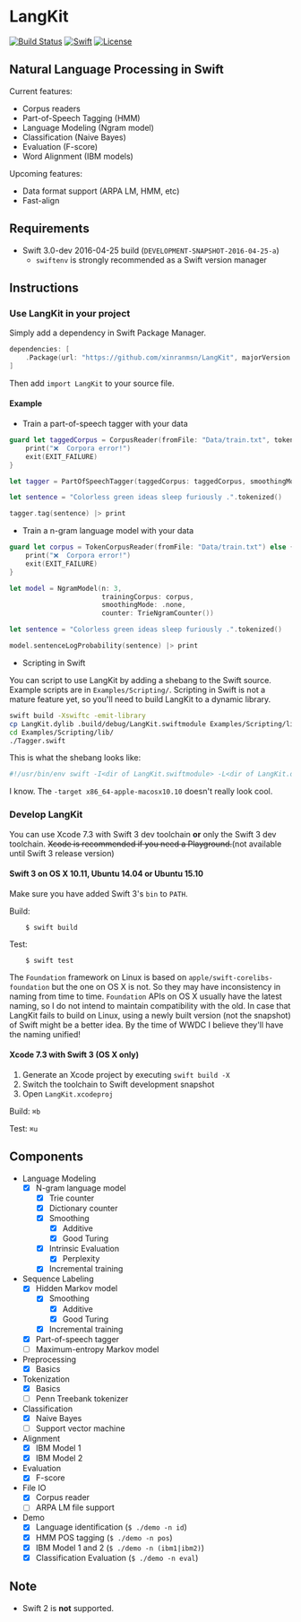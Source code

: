 # LangKit

[![Build Status](https://travis-ci.org/xinranmsn/LangKit.svg?branch=master)](https://travis-ci.org/xinranmsn/LangKit)
[![Swift](https://img.shields.io/badge/Swift-3.0-blue.svg)](https://swift.org/download/#snapshots)
[![License](https://img.shields.io/badge/licence-UIUC-blue.svg)](https://github.com/xinranmsn/LangKit/blob/master/LICENSE)

## Natural Language Processing in Swift

Current features:
  * Corpus readers
  * Part-of-Speech Tagging (HMM)
  * Language Modeling (Ngram model)
  * Classification (Naive Bayes)
  * Evaluation (F-score)
  * Word Alignment (IBM models)

Upcoming features:
  * Data format support (ARPA LM, HMM, etc)
  * Fast-align

## Requirements

* Swift 3.0-dev 2016-04-25 build (`DEVELOPMENT-SNAPSHOT-2016-04-25-a`)
  - `swiftenv` is strongly recommended as a Swift version manager

## Instructions

### Use LangKit in your project

Simply add a dependency in Swift Package Manager.

```swift
dependencies: [
    .Package(url: "https://github.com/xinranmsn/LangKit", majorVersion: 0, minor: 2),
]
```

Then add `import LangKit` to your source file.

#### Example

* Train a part-of-speech tagger with your data
```swift
guard let taggedCorpus = CorpusReader(fromFile: "Data/train.txt", tokenizingWith: ^String.tagTokenized) else {
    print("❌  Corpora error!")
    exit(EXIT_FAILURE)
}

let tagger = PartOfSpeechTagger(taggedCorpus: taggedCorpus, smoothingMode: .goodTuring)

let sentence = "Colorless green ideas sleep furiously .".tokenized()

tagger.tag(sentence) |> print
```

* Train a n-gram language model with your data
```swift
guard let corpus = TokenCorpusReader(fromFile: "Data/train.txt") else {
    print("❌  Corpora error!")
    exit(EXIT_FAILURE)
}

let model = NgramModel(n: 3,
                       trainingCorpus: corpus,
                       smoothingMode: .none,
                       counter: TrieNgramCounter())

let sentence = "Colorless green ideas sleep furiously .".tokenized()

model.sentenceLogProbability(sentence) |> print
```

* Scripting in Swift

You can script to use LangKit by adding a shebang to the Swift source. Example scripts are in `Examples/Scripting/`. Scripting in Swift is not a mature feature yet, so you'll need to build LangKit to a dynamic library.
```bash
swift build -Xswiftc -emit-library
cp LangKit.dylib .build/debug/LangKit.swiftmodule Examples/Scripting/lib/
cd Examples/Scripting/lib/
./Tagger.swift
```

This is what the shebang looks like:

```bash
#!/usr/bin/env swift -I<dir of LangKit.swiftmodule> -L<dir of LangKit.dylib> -lLangKit -target x86_64-apple-macosx10.10
```

I know. The `-target x86_64-apple-macosx10.10` doesn't really look cool.

### Develop LangKit

You can use Xcode 7.3 with Swift 3 dev toolchain **or** only the Swift 3 dev toolchain. ~~Xcode is recommended if you need a Playground.~~(not available until Swift 3 release version)

#### Swift 3 on OS X 10.11, Ubuntu 14.04 or Ubuntu 15.10

Make sure you have added Swift 3's `bin` to `PATH`.

Build:
```
    $ swift build
```

Test:
```
    $ swift test
```

The `Foundation` framework on Linux is based on `apple/swift-corelibs-foundation` but the one on OS X is not. So they may have inconsistency in naming from time to time. `Foundation` APIs on OS X usually have the latest naming, so I do not intend to maintain compatibility with the old. In case that LangKit fails to build on Linux, using a newly built version (not the snapshot) of Swift might be a better idea. By the time of WWDC I believe they'll have the naming unified!

#### Xcode 7.3 with Swift 3 (OS X only) ###

1. Generate an Xcode project by executing `swift build -X`
2. Switch the toolchain to Swift development snapshot
3. Open `LangKit.xcodeproj`

Build: `⌘b`

Test: `⌘u`

## Components

- Language Modeling
  - [x] N-gram language model
    - [x] Trie counter
    - [x] Dictionary counter
    - [x] Smoothing
      - [x] Additive
      - [x] Good Turing
    - [x] Intrinsic Evaluation
      - [x] Perplexity
    - [x] Incremental training
- Sequence Labeling
  - [x] Hidden Markov model
    - [x] Smoothing
      - [x] Additive
      - [x] Good Turing
    - [x] Incremental training
  - [x] Part-of-speech tagger
  - [ ] Maximum-entropy Markov model
- Preprocessing
  - [x] Basics
- Tokenization
  - [x] Basics
  - [ ] Penn Treebank tokenizer
- Classification
  - [x] Naive Bayes
  - [ ] Support vector machine
- Alignment
  - [x] IBM Model 1
  - [x] IBM Model 2
- Evaluation
  - [x] F-score
- File IO
  - [x] Corpus reader
  - [ ] ARPA LM file support
- Demo
  - [x] Language identification (`$ ./demo -n id`)
  - [x] HMM POS tagging (`$ ./demo -n pos`)
  - [x] IBM Model 1 and 2 (`$ ./demo -n (ibm1|ibm2)`)
  - [x] Classification Evaluation (`$ ./demo -n eval`)

## Note

* Swift 2 is **not** supported.
